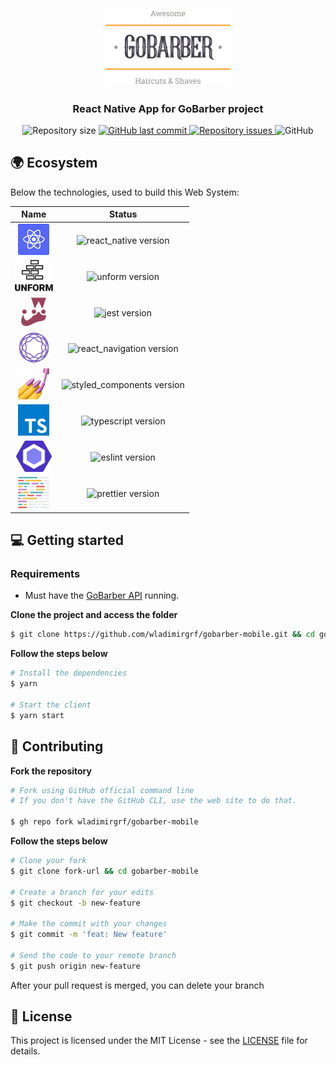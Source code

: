 <h1 align="center">
  <img alt="Logo" src=".github/assets/logo.svg" width="200px">
</h1>

<h3 align="center">
  React Native App for GoBarber project
</h3>

<p align="center">
  <img alt="Repository size" src="https://img.shields.io/github/repo-size/wladimirgrf/gobarber-mobile?color=%23FF9000">

  <a href="https://github.com/wladimirgrf/gobarber-mobile/commits/master">
    <img alt="GitHub last commit" src="https://img.shields.io/github/last-commit/wladimirgrf/gobarber-mobile?color=%23FF9000">
  </a>

  <a href="https://github.com/wladimirgrf/gobarber-mobile/issues">
    <img alt="Repository issues" src="https://img.shields.io/github/issues/wladimirgrf/gobarber-mobile?color=%23FF9000">
  </a>

  <img alt="GitHub" src="https://img.shields.io/github/license/wladimirgrf/gobarber-mobile?color=%23FF9000">
</p>

## 🌍 Ecosystem

Below the technologies, used to build this Web System:

|                      Name                                   |                         Status                          |
|:-----------------------------------------------------------:|:-------------------------------------------------------:|
|<img height="50" src=".github/assets/react_native.svg"> | <img alt="react_native version" src="https://img.shields.io/badge/react_native-v0.63.3-blue?color=%23FF9000"> |
|<img height="50" src=".github/assets/unform.svg"> | <img alt="unform version" src="https://img.shields.io/badge/unform-v2.1.3-blue?color=%23FF9000"> |
|<img height="50" src=".github/assets/jest.svg"> | <img alt="jest version" src="https://img.shields.io/badge/jest-v25.1.0-blue?color=%23FF9000"> |
|<img height="48" src=".github/assets/react_navigation.svg"> | <img alt="react_navigation version" src="https://img.shields.io/badge/react_navigation-v5.7.1-blue?color=%23FF9000"> |
|<img height="50" src=".github/assets/styled_components.png"> | <img alt="styled_components version" src="https://img.shields.io/badge/styled_components-v5.1.1-blue?color=%23FF9000"> |
|<img height="50" src=".github/assets/typescript.svg"> | <img alt="typescript version" src="https://img.shields.io/badge/typescript-v3.8.3-blue?color=%23FF9000"> |
|<img height="50" src=".github/assets/eslint.svg"> | <img alt="eslint version" src="https://img.shields.io/badge/eslint-v6.8.0-blue?color=%23FF9000"> |
|<img height="50" src=".github/assets/prettier.svg"> | <img alt="prettier version" src="https://img.shields.io/badge/prettier-v2.0.5-blue?color=%23FF9000"> |


## 💻 Getting started

### Requirements

- Must have the [GoBarber API](https://github.com/wladimirgrf/gobarber-api) running.

**Clone the project and access the folder**

```bash
$ git clone https://github.com/wladimirgrf/gobarber-mobile.git && cd gobarber-mobile
```

**Follow the steps below**

```bash
# Install the dependencies
$ yarn

# Start the client
$ yarn start
```

## 🤝 Contributing

**Fork the repository**

```bash
# Fork using GitHub official command line
# If you don't have the GitHub CLI, use the web site to do that.

$ gh repo fork wladimirgrf/gobarber-mobile
```

**Follow the steps below**

```bash
# Clone your fork
$ git clone fork-url && cd gobarber-mobile

# Create a branch for your edits
$ git checkout -b new-feature

# Make the commit with your changes
$ git commit -m 'feat: New feature'

# Send the code to your remote branch
$ git push origin new-feature
```

After your pull request is merged, you can delete your branch

## 📝 License

This project is licensed under the MIT License - see the [LICENSE](LICENSE) file for details.

